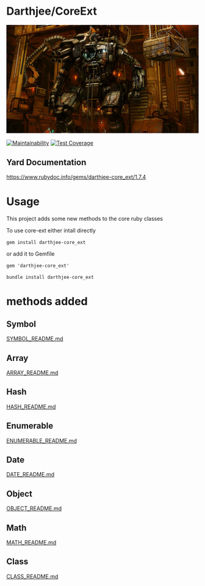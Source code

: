 Darthjee/CoreExt
========

![core_ext](https://raw.githubusercontent.com/darthjee/core_ext/master/mech.jpg)

[![Maintainability](https://api.codeclimate.com/v1/badges/23f472dcc717ed285737/maintainability)](https://codeclimate.com/github/darthjee/core_ext/maintainability)
[![Test Coverage](https://api.codeclimate.com/v1/badges/23f472dcc717ed285737/test_coverage)](https://codeclimate.com/github/darthjee/core_ext/test_coverage)

Yard Documentation
-------------------
https://www.rubydoc.info/gems/darthjee-core_ext/1.7.4

# Usage
This project adds some new methods to the core ruby classes

To use core-ext either intall directly

```shell
gem install darthjee-core_ext
```

or add it to Gemfile

```shell
gem 'darthjee-core_ext'
```

```shell
bundle install darthjee-core_ext
```

# methods added

## Symbol
[SYMBOL_README.md](SYMBOL_README.md)
## Array
[ARRAY_README.md](ARRAY_README.md)
## Hash
[HASH_README.md](HASH_README.md)
## Enumerable
[ENUMERABLE_README.md](ENUMERABLE_README.md)
## Date
[DATE_README.md](DATE_README.md)
## Object
[OBJECT_README.md](OBJECT_README.md)
## Math
[MATH_README.md](MATH_README.md)
## Class
[CLASS_README.md](CLASS_README.md)
